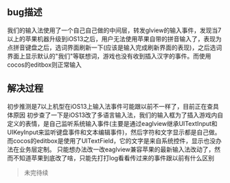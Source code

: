
## bug描述

我们的输入法使用了一个自己自己做的中间层，转发glview的输入事件，发现当7以上的苹果机器升级到iOS13之后，用户无法使用苹果自带的拼音输入了，表现为点拼音键盘之后，选词界面刷新一下(应该是输入完成刷新界面的表现)，之后选词界面上显示默认的"我们"等联想词，游戏也没有收到插入汉字的事件。而使用cocos的editbox则正常输入

## 解决过程

初步推测是7以上机型在iOS13上输入法事件可能跟以前不一样了，目前正在查具体原因
初步查了一下是iOS13改了多语言输入法，我们的输入框为了插入游戏内自定义的表情，是自己监听系统输入事件(主要是通过eaglview继承UITextInput和UIKeyInput来监听键盘事件和文本编辑事件)，然后字符和文字显示都是自己做。而cocos的editbox是使用了UITextField，它的文字是来自系统控件，显示也没办法在业务层定制。
只能想办法改一改eaglview兼容苹果的最新输入法改动了，然而不知道苹果到底改了啥，只能先打打log看看传过来的事件跟以前有什么区别


>未完待续